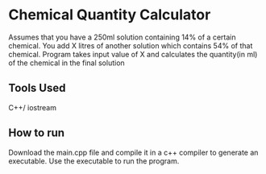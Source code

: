 # Chemical Quantity Calculator
Assumes that you have a 250ml solution containing 14% of a certain chemical. You add X litres of another solution which contains 54% of that chemical. Program takes input value of X and calculates the quantity(in ml) of the chemical in the final solution
## Tools Used
C++/ iostream
## How to run
Download the main.cpp file and compile it in a c++ compiler to generate an executable. Use the executable to run the program.

